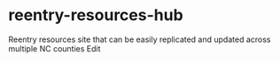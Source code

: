# reentry-resources-hub

Reentry resources site that can be easily replicated and updated across multiple NC counties Edit

